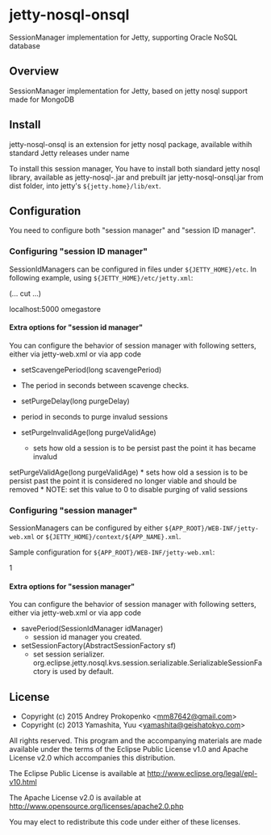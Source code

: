 # jetty-nosql-onsql
SessionManager implementation for Jetty, supporting Oracle NoSQL database

## Overview

SessionManager implementation for Jetty, based on jetty nosql support made for MongoDB


## Install

jetty-nosql-onsql is an extension for jetty nosql package, available withih standard Jetty releases under name

To install this session manager, You have to install both siandard jetty nosql library, available as jetty-nosql-<version>.jar
and prebuilt jar jetty-nosql-onsql.jar from dist folder, into jetty's `${jetty.home}/lib/ext`.

## Configuration

You need to configure both "session manager" and "session ID manager".


### Configuring "session ID manager"

SessionIdManagers can be configured in files under `${JETTY_HOME}/etc`.  In following example, using `${JETTY_HOME}/etc/jetty.xml`:

  <?xml version="1.0"?>
  <Configure id="Server" class="org.eclipse.jetty.server.Server">
      
  (... cut ...)
      
  <Set name="sessionIdManager">
    <New class="org.eclipse.jetty.nosql.onsql.KVStoreSessionIdManager">
      <Arg><Ref id="Server"/></Arg>
      <Set name="kvstorehosts">localhost:5000</Set>
      <Set name="kvstorename">omegastore</Set>
    </New>
  </Set>

  </Configure>

#### Extra options for "session id manager"

You can configure the behavior of session manager with following setters, either via jetty-web.xml or via app code
* setScavengePeriod(long scavengePeriod)
 * The period in seconds between scavenge checks.
 
 * setPurgeDelay(long purgeDelay)
  * period in seconds to purge invalud sessions 

* setPurgeInvalidAge(long purgeValidAge)
  * sets how old a session is to be persist past the point it has became invalud
  
setPurgeValidAge(long purgeValidAge)
     * sets how old a session is to be persist past the point it is  considered no longer viable and should be removed
     * NOTE: set this value to 0 to disable purging of valid sessions

### Configuring "session manager"

SessionManagers can be configured by either `${APP_ROOT}/WEB-INF/jetty-web.xml` or `${JETTY_HOME}/context/${APP_NAME}.xml`.

Sample configuration for `${APP_ROOT}/WEB-INF/jetty-web.xml`:

<?xml version="1.0" encoding="UTF-8"?>
<Configure class="org.eclipse.jetty.webapp.WebAppContext">
  <Get name="server">
    <Get id="IdManager" name="sessionIdManager" />
  </Get>
  <Set name="sessionHandler">
    <New class="org.eclipse.jetty.server.session.SessionHandler">
      <Arg>
        <New class="org.eclipse.jetty.nosql.onsql.KVStoreSessionManager">
          <Arg>
            <Ref id="IdManager" />
          </Arg>
          <Set name="savePeriod">1</Set>
        </New>
      </Arg>
    </New>
  </Set>
</Configure>


#### Extra options for "session manager"

You can configure the behavior of session manager with following setters, either via jetty-web.xml or via app code

* savePeriod(SessionIdManager idManager)
  * session id manager you created.
* setSessionFactory(AbstractSessionFactory sf)
  * set session serializer. org.eclipse.jetty.nosql.kvs.session.serializable.SerializableSessionFactory is used by default.

## License

* Copyright (c) 2015 Andrey Prokopenko <<mm87642@gmail.com>>
* Copyright (c) 2013 Yamashita, Yuu <<yamashita@geishatokyo.com>>

All rights reserved. This program and the accompanying materials
are made available under the terms of the Eclipse Public License v1.0
and Apache License v2.0 which accompanies this distribution.

The Eclipse Public License is available at http://www.eclipse.org/legal/epl-v10.html

The Apache License v2.0 is available at http://www.opensource.org/licenses/apache2.0.php

You may elect to redistribute this code under either of these licenses.
